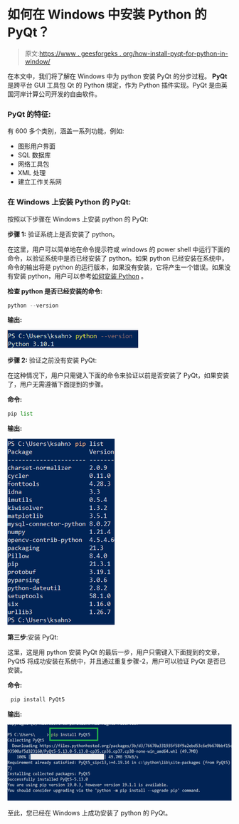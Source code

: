# 如何在 Windows 中安装 Python 的 PyQt？

> 原文:[https://www . geesforgeks . org/how-install-pyqt-for-python-in-window/](https://www.geeksforgeeks.org/how-to-install-pyqt-for-python-in-windows/)

在本文中，我们将了解在 Windows 中为 python 安装 PyQt 的分步过程。 **PyQt** 是跨平台 GUI 工具包 Qt 的 Python 绑定，作为 Python 插件实现。PyQt 是由英国河岸计算公司开发的自由软件。

### **PyQt 的特征:**

有 600 多个类别，涵盖一系列功能，例如:

*   图形用户界面
*   SQL 数据库
*   网络工具包
*   XML 处理
*   建立工作关系网

### 在 Windows 上安装 Python 的 PyQt:

按照以下步骤在 Windows 上安装 python 的 PyQt:

**步骤 1:** 验证系统上是否安装了 python。

在这里，用户可以简单地在命令提示符或 windows 的 power shell 中运行下面的命令，以验证系统中是否已经安装了 python。如果 python 已经安装在系统中，命令的输出将是 python 的运行版本，如果没有安装，它将产生一个错误。如果没有安装 python，用户可以参考[如何安装 Python](https://www.geeksforgeeks.org/how-to-install-python-on-windows/) 。

**检查 python 是否已经安装的命令:**

```py
python --version
```

**输出:**

![Check python version](img/994781f40a21f8132b62b62fa697224e.png)

**步骤 2:** 验证之前没有安装 PyQt:

在这种情况下，用户只需键入下面的命令来验证以前是否安装了 PyQt，如果安装了，用户无需遵循下面提到的步骤。

**命令:**

```py
pip list
```

**输出:**

![list all packages installed ](img/a62a74a67fac1c69ff2f51b46e86822f.png)

**第三步**:安装 PyQt:

这里，这是用 python 安装 PyQt 的最后一步，用户只需键入下面提到的文章，PyQt5 将成功安装在系统中，并且通过重复步骤-2，用户可以验证 PyQt 是否已安装。

**命令:**

```py
 pip install PyQt5
```

**输出:**

![installing pyqt on windows](img/1b492fb90d60133521661f4f1d10422b.png)

至此，您已经在 Windows 上成功安装了 python 的 PyQt。